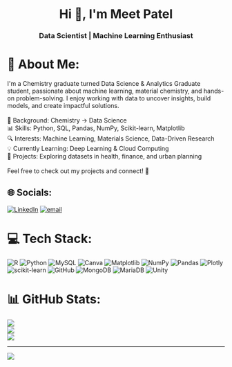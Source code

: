 <h1 align="center">Hi 👋, I'm Meet Patel</h1>
<h3 align="center">Data Scientist | Machine Learning Enthusiast</h3>

# 💫 About Me:
I'm a Chemistry graduate turned Data Science & Analytics Graduate student, passionate about machine learning, material chemistry, and hands-on problem-solving. I enjoy working with data to uncover insights, build models, and create impactful solutions.<br><br>🔬 Background: Chemistry → Data Science<br>📊 Skills: Python, SQL, Pandas, NumPy, Scikit-learn, Matplotlib<br>🔍 Interests: Machine Learning, Materials Science, Data-Driven Research<br>💡 Currently Learning: Deep Learning & Cloud Computing<br>📂 Projects: Exploring datasets in health, finance, and urban planning<br><br>Feel free to check out my projects and connect! 🚀


## 🌐 Socials:
[![LinkedIn](https://img.shields.io/badge/LinkedIn-%230077B5.svg?logo=linkedin&logoColor=white)](https://linkedin.com/in/meet-patel36) [![email](https://img.shields.io/badge/Email-D14836?logo=gmail&logoColor=white)](mailto:meethp3690@gmail.com) 

# 💻 Tech Stack:
![R](https://img.shields.io/badge/r-%23276DC3.svg?style=flat-square&logo=r&logoColor=white) ![Python](https://img.shields.io/badge/python-3670A0?style=flat-square&logo=python&logoColor=ffdd54) ![MySQL](https://img.shields.io/badge/mysql-4479A1.svg?style=flat-square&logo=mysql&logoColor=white) ![Canva](https://img.shields.io/badge/Canva-%2300C4CC.svg?style=flat-square&logo=Canva&logoColor=white) ![Matplotlib](https://img.shields.io/badge/Matplotlib-%23ffffff.svg?style=flat-square&logo=Matplotlib&logoColor=black) ![NumPy](https://img.shields.io/badge/numpy-%23013243.svg?style=flat-square&logo=numpy&logoColor=white) ![Pandas](https://img.shields.io/badge/pandas-%23150458.svg?style=flat-square&logo=pandas&logoColor=white) ![Plotly](https://img.shields.io/badge/Plotly-%233F4F75.svg?style=flat-square&logo=plotly&logoColor=white) ![scikit-learn](https://img.shields.io/badge/scikit--learn-%23F7931E.svg?style=flat-square&logo=scikit-learn&logoColor=white) ![GitHub](https://img.shields.io/badge/github-%23121011.svg?style=flat-square&logo=github&logoColor=white) ![MongoDB](https://img.shields.io/badge/MongoDB-%234ea94b.svg?style=flat-square&logo=mongodb&logoColor=white) ![MariaDB](https://img.shields.io/badge/MariaDB-003545?style=flat-square&logo=mariadb&logoColor=white) ![Unity](https://img.shields.io/badge/unity-%23000000.svg?style=flat-square&logo=unity&logoColor=white)
# 📊 GitHub Stats:
![](https://github-readme-stats.vercel.app/api?username=MeetPatel36&theme=tokyonight&hide_border=false&include_all_commits=true&count_private=true)<br/>
![](https://github-readme-streak-stats.herokuapp.com/?user=MeetPatel36&theme=tokyonight&hide_border=false)<br/>
![](https://github-readme-stats.vercel.app/api/top-langs/?username=MeetPatel36&theme=tokyonight&hide_border=false&include_all_commits=true&count_private=true&layout=compact)

---
[![](https://visitcount.itsvg.in/api?id=MeetPatel36&icon=0&color=0)](https://visitcount.itsvg.in)

<!-- Proudly created with GPRM ( https://gprm.itsvg.in ) -->
